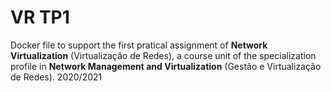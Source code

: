 # VR TP1
Docker file to support the first pratical assignment of **Network Virtualization** (Virtualização de Redes), a course unit of the specialization profile in **Network Management and Virtualization** (Gestão e Virtualização de Redes). 2020/2021
